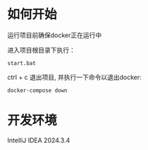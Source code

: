 # 如何开始
运行项目前确保docker正在运行中

进入项目根目录下执行：
```shell
start.bat
```

ctrl + c 退出项目, 并执行一下命令以退出docker:
```shell
docker-compose down
```
# 开发环境
IntelliJ IDEA 2024.3.4
